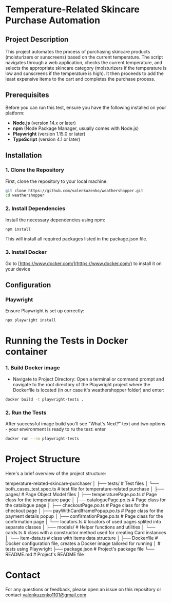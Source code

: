 # Temperature-Related Skincare Purchase Automation

## Project Description

This project automates the process of purchasing skincare products (moisturizers or sunscreens) based on the current temperature. The script navigates through a web application, checks the current temperature, and selects the appropriate skincare category (moisturizers if the temperature is low and sunscreens if the temperature is high). It then proceeds to add the least expensive items to the cart and completes the purchase process.

## Prerequisites

Before you can run this test, ensure you have the following installed on your platform:

- **Node.js** (version 14.x or later)
- **npm** (Node Package Manager, usually comes with Node.js)
- **Playwright** (version 1.15.0 or later)
- **TypeScript** (version 4.1 or later)

## Installation

### 1. Clone the Repository
First, clone the repository to your local machine:

```bash
git clone https://github.com/valenkuzenko/weathershopper.git
cd weathershopper
```

### 2. Install Dependencies
Install the necessary dependencies using npm:
```bash
npm install
```
This will install all required packages listed in the package.json file.

### 3. Install Docker
Go to [https://www.docker.com/](https://www.docker.com/)  to install it on your device

## Configuration

### Playwright
Ensure Playwright is set up correctly:
```bash
npx playwright install
```

# Running the Tests in Docker container

### 1. Build Docker image
- Navigate to Project Directory: Open a terminal or command prompt and navigate to the root directory of the Playwright project where the Dockerfile is located (in our case it's weathershopper folder) and enter:

```bash
docker build -t playwright-tests .
```

### 2. Run the Tests
After successful image build you'll see "What's Next?" text and two options - your environment is ready to ru the test: enter 

```bash
docker run --rm playwright-tests
```

# Project Structure
Here's a brief overview of the project structure:

temperature-related-skincare-purchase/
│
├── tests/                      # Test files
│   └── both_cases_test.spec.ts     # test file for temperature-related purchase
│
├── pages/                      # Page Object Model files
│   ├── temperaturePage.po.ts           # Page class for the temperature page
│   ├── cataloguePage.po.ts             # Page class for the catalogue page
│   ├── checkoutPage.po.ts              # Page class for the checkout page
│   ├── payWithCardIframePopup.po.ts    # Page class for the payment details popup
│   ├── confirmationPage.po.ts          # Page class for the confirmation page
│   └── locators.ts                     # locators of used pages splited into separate classes
│
├── models/                    # Helper functions and utilities
│   └── cards.ts               # class with a constructor method used for creating Card instances
│   └── item-data.ts           # class with items data structure
│
├── Dockerfile                  # Docker configuration file, creates a Docker image tailored for running │                               # tests using Playwright
├── package.json                # Project's package file
└── README.md                   # Project's README file

# Contact
For any questions or feedback, please open an issue on this repository or contact valenkuzenko1101@gmail.com